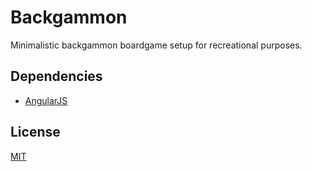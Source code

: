 # Backgammon

Minimalistic backgammon boardgame setup for recreational purposes.

## Dependencies

* [AngularJS](https://angularjs.org/)


## License

[MIT](https://raw.githubusercontent.com/stamkracht/backgammon/master/LICENSE)

